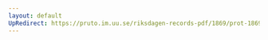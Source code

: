 ```yaml
---
layout: default
UpRedirect: https://pruto.im.uu.se/riksdagen-records-pdf/1869/prot-1869--ak--227/prot-1869--ak--227_007.pdf
---
```

